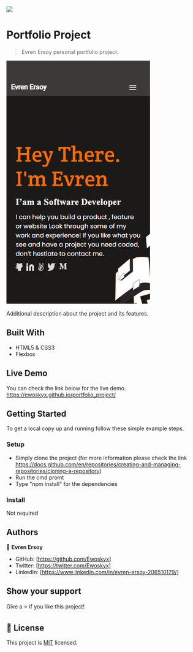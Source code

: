 ![](https://img.shields.io/badge/Microverse-blueviolet)

# Portfolio Project

> Evren Ersoy personal portfolio project.

![screenshot](./app_screenshot_mobile.png)

Additional description about the project and its features.

## Built With

- HTML5 & CSS3
- Flexbox


## Live Demo

You can check the link below for the live demo.
https://ewoskyx.github.io/portfolio_project/


## Getting Started

To get a local copy up and running follow these simple example steps.

### Setup
- Simply clone the project (for more information please check the link https://docs.github.com/en/repositories/creating-and-managing-repositories/cloning-a-repository)
- Run the cmd promt
- Type "npm install" for the dependencies

### Install

Not required



## Authors

👤 **Evren Ersoy**

- GitHub: [https://github.com/Ewoskyx]
- Twitter: [https://twitter.com/Ewoskyx]
- LinkedIn: [https://www.linkedin.com/in/evren-ersoy-206510179/]

## Show your support

Give a ⭐️ if you like this project!

## 📝 License

This project is [MIT](./MIT.md) licensed.

